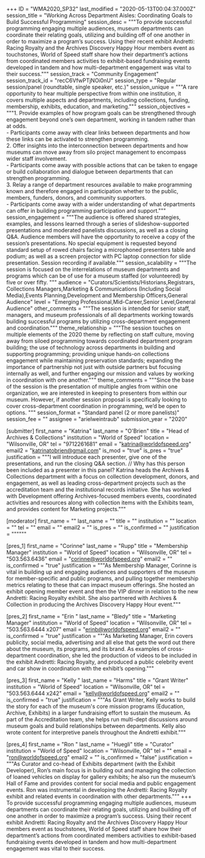 +++
ID = "WMA2020_SP32"
last_modified = "2020-05-13T00:04:37.000Z"
session_title = "Working Across Department Aisles: Coordinating Goals to Build Successful Programming"
session_desc = """To provide successful programming engaging multiple audiences, museum departments can coordinate their relating goals, utilizing and building off of one another in order to maximize a program’s success. Using their recent exhibit Andretti: Racing Royalty and the Archives Discovery Happy Hour members event as touchstones, World of Speed staff share how their department’s actions from coordinated members activities to exhibit-based fundraising events developed in tandem and how multi-department engagement was vital to their success."""
session_track = "Community Engagement"
session_track_id = "recC6VfwPTjNOi0nU"
session_type = "Regular session/panel (roundtable, single speaker, etc.)"
session_unique = """A rare opportunity to hear multiple perspective from within one institution, it covers multiple aspects and departments, including collections, funding, membership, exhibits, education, and marketing."""
session_objectives = """1.	Provide examples of how program goals can be strengthened through engagement beyond one’s own department, working in tandem rather than at odds.<br>-	Participants come away with clear links between departments and how these links can be activated to strengthen programming.<br>2.	Offer insights into the interconnection between departments and how museums can move away from silo project management to encompass wider staff involvement.<br>-	Participants come away with possible actions that can be taken to engage or build collaboration and dialogue between departments that can strengthen programming.<br>3.	Relay a range of department resources available to make programming known and therefore engaged in participation whether to the public, members, funders, donors, and community supporters.<br>-	Participants come away with a wider understanding of what departments can offer in building programming participation and support."""
session_engagement = """The audience is offered shared strategies, examples, and lessons learned through a series of slideshow-supported presentations and moderated panelists discussions, as well as a closing Q&A. Audience members will have the opportunity to receive a copy of the session’s presentations. No special equipment is requested beyond standard setup of rowed chairs facing a microphoned presenters table and podium; as well as a screen projector with PC laptop connection for slide presentation. Session recording if available."""
session_scalability = """The session is focused on the interrelations of museum departments and programs which can be of use for a museum staffed (or volunteered) by five or over fifty. """
audience = "Curators/Scientists/Historians,Registrars, Collections Managers,Marketing & Communications (Including Social Media),Events Planning,Development and Membership Officers,General Audience"
level = "Emerging Professional,Mid-Career,Senior Level,General Audience"
other_comments = """The session is intended for senior staff, managers, and museum professionals of all departments working towards building successful programs by utilizing cross-department engagement and coordination."""
theme_relationship = """The session touches on multiple elements of the 2020 theme by reflecting on staff culture, moving away from siloed programming towards coordinated department program building; the use of technology across departments in building and supporting programming; providing unique hands-on collections engagement while maintaining preservation standards; expanding the importance of partnership not just with outside partners but focusing internally as well, and further engaging our mission and values by working in coordination with one another."""
theme_comments = """Since the base of the session is the presentation of multiple angles from within one organization, we are interested in keeping to presenters from within our museum. However, if another session proposal is specifically looking to cover cross-department coordination in programming, we’d be open to options. """
session_format = "Standard panel (2 or more panelists)"
session_fee = ""
assignee = "arielweintraub"
submission_year = "2020"

[submitter]
first_name = "Katrina"
last_name = "O'Brien"
title = "Head of Archives & Collections"
institution = "World of Speed"
location = "Wilsonville, OR"
tel = "9712261681"
email = "katrina@worldofspeed.org"
email2 = "katrinatobrien@gmail.com"
is_mod = "true"
is_pres = "true"
justification = """I will introduce each presenter, give one of the presentations, and run the closing Q&A section. // Why has this person been included as a presenter in this panel? Katrina heads the Archives & Collections department with a focus on collection development, donors, and engagement, as well as leading cross-department projects such as the accreditation team and the institutional records initiative. She has worked with Development offering Archives-focused members events, coordinated activities and resources along with collection items with the Exhibits team, and provides content for Marketing projects."""

[moderator]
first_name = ""
last_name = ""
title = ""
institution = ""
location = ""
tel = ""
email = ""
email2 = ""
is_pres = ""
is_confirmed = ""
justification = """"""

[pres_1]
first_name = "Corinne"
last_name = "Rupp"
title = "Membership Manager"
institution = "World of Speed"
location = "Wilsonville, OR"
tel = "503.563.6436"
email = "corinne@worldofspeed.org"
email2 = ""
is_confirmed = "true"
justification = """As Membership Manager, Corinne is vital in building up and engaging audiences and supporters of the museum for member-specific and public programs, and pulling together membership metrics relating to these that can impact museum offerings. She hosted an exhibit opening member event and then the VIP dinner in relation to the new Andretti: Racing Royalty exhibit. She also partnered with Archives & Collection in producing the Archives Discovery Happy Hour event."""

[pres_2]
first_name = "Erin "
last_name = "Bledy"
title = "Marketing Manager"
institution = "World of Speed"
location = "Wilsonville, OR"
tel = "503.563.6444 x207"
email = "erinb@worldofspeed.org"
email2 = ""
is_confirmed = "true"
justification = """As Marketing Manager, Erin covers publicity, social media, advertising and all else that gets the word out there about the museum, its programs, and its brand. As examples of cross-department coordination, she led the production of videos to be included in the exhibit Andretti: Racing Royalty, and produced a public celebrity event and car show in coordination with the exhibit’s opening."""

[pres_3]
first_name = "Kelly "
last_name = "Harms"
title = "Grant Writer"
institution = "World of Speed"
location = "Wilsonville, OR"
tel = "503.563.6444 x242"
email = "kelly@worldofspeed.org"
email2 = ""
is_confirmed = "true"
justification = """As Grant Writer, Kelly works to build the story for each of the museum's core mission programs (Education, Archive, Exhibits) in a larger fundraising effort to sustain the museum. As part of the Accreditation team, she helps run multi-dept discussions around museum goals and build relationships between departments. Kelly also wrote content for interpretive panels throughout the Andretti exhibit."""

[pres_4]
first_name = "Ron "
last_name = "Huegli"
title = "Curator"
institution = "World of Speed"
location = "Wilsonville, OR"
tel = ""
email = "ron@worldofspeed.org"
email2 = ""
is_confirmed = "false"
justification = """As Curator and co-head of Exhibits department (with the Exhibit Developer), Ron’s main focus is in building out and managing the collection of loaned vehicles on display for gallery exhibits; he also run the museum’s Hall of Fame and provides content for social media and public engagement events. Ron was instrumental in developing the Andretti: Racing Royalty exhibit and related events in coordination with other departments."""
+++
To provide successful programming engaging multiple audiences, museum departments can coordinate their relating goals, utilizing and building off of one another in order to maximize a program’s success. Using their recent exhibit Andretti: Racing Royalty and the Archives Discovery Happy Hour members event as touchstones, World of Speed staff share how their department’s actions from coordinated members activities to exhibit-based fundraising events developed in tandem and how multi-department engagement was vital to their success.
